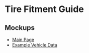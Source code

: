 # Tire Fitment Guide
## Mockups
* [Main Page](https://jesse-moore.github.io/tireFitDatabase/mockups/main_page.html)
* [Example Vehicle Data](https://jesse-moore.github.io/tireFitDatabase/mockups/example_vehicles.html)